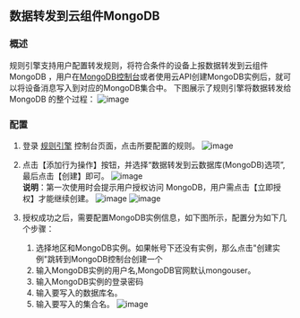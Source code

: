 ## 数据转发到云组件MongoDB

### 概述
规则引擎支持用户配置转发规则，将符合条件的设备上报数据转发到云组件MongoDB ，用户在[MongoDB控制台](https://console.cloud.tencent.com/mongodb)或者使用云API创建MongoDB实例后，就可以将设备消息写入到对应的MongoDB集合中。
下图展示了规则引擎将数据转发给 MongoDB 的整个过程：
![image](http://qzonestyle.gtimg.cn/qzone/vas/opensns/res/img/iot_forward_mongodb.png)


### 配置
1. 登录 [规则引擎](https://console.cloud.tencent.com/iotcloud/rules/rule) 控制台页面，点击所要配置的规则。
![image](http://qzonestyle.gtimg.cn/qzone/vas/opensns/res/img/iot_forward_mysql_list_rules.png)

2. 点击【添加行为操作】按钮，并选择“数据转发到云数据库(MongoDB)选项”, 最后点击【创建】即可。
![image](http://qzonestyle.gtimg.cn/qzone/vas/opensns/res/img/iot_forward_mongodb_select_action.png)  
**说明**：第一次使用时会提示用户授权访问 MongoDB，用户需点击【立即授权】才能继续创建。
![image](http://qzonestyle.gtimg.cn/qzone/vas/opensns/res/img/iot_forwad_mongodb_need_auth.png)
![image](http://qzonestyle.gtimg.cn/qzone/vas/opensns/res/img/iot_forwad_mongodb_now_auth.png)

3. 授权成功之后，需要配置MongoDB实例信息，如下图所示，配置分为如下几个步骤：

    1. 选择地区和MongoDB实例。如果帐号下还没有实例，那么点击"创建实例"跳转到MongoDB控制台创建一个
    2. 输入MongoDB实例的用户名,MongoDB官网默认mongouser。     
    3. 输入MongoDB实例的登录密码
    4. 输入要写入的数据库名。
    5. 输入要写入的集合名。
![image](http://qzonestyle.gtimg.cn/qzone/vas/opensns/res/img/iot_forward_mongodb_config_instance.png)




